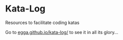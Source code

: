 # Kata-Log

Resources to facilitate coding katas

Go to [egga.github.io/kata-log/](https://egga.github.io/kata-log/) to see it in all its glory...
